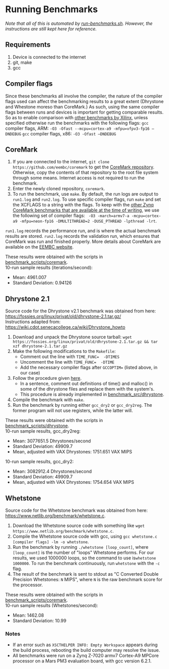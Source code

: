 # Running Benchmarks

_Note that all of this is automated by [run-benchmarks.sh](./run-benchmarks.sh). However, the instructions are still kept here for reference._

## Requirements
1. Device is connected to the internet
2. git, make
3. gcc

## Compiler flags
Since these benchmarks all involve the compiler, the nature of the compiler flags used can affect the benchmarking results to a great extent (Dhrystone and Whestone moreso than CoreMark.) As such, using the same compiler flags between runs and devices is important for getting comparable results. So as to enable comparison with [other benchmarks by Xilinx](https://xilinx-wiki.atlassian.net/wiki/spaces/A/pages/18842551/Zc702+Benchmark), unless specified otherwise run the benchmarks with the following flags:
`gcc` compiler flags, ARM: `-O3 -Ofast --mcpu=cortex-a9 -mfpu=vfpv3-fp16 –DNDEBUG`
`gcc` compiler flags, x86: `-O3 -Ofast –DNDEBUG`


## CoreMark

1. If you are connected to the internet, `git clone https://github.com/eembc/coremark` to get the [CoreMark repository](https://github.com/eembc/coremark). Otherwise, copy the contents of that repository to the root file system through some means. Internet access is not required to run the benchmark.
2. Enter the newly cloned repository, `coremark`.
3. To run the benchmark, use `make`. By default, the run logs are output to `run1.log` and `run2.log`. To use specific compiler flags, run `make` and set the XCFLAGS to a string with the flags. To keep with the [other Zynq CoreMark benchmarks that are available at the time of writing](https://www.eembc.org/coremark/view.php?benchmark_seq=2550,1473,1474,1418), we use the following set of compiler flags: ` -O3 -march=armv7-a -mcpu=cortex-a9 -mfpu=neon-fp16 -DMULTITHREAD=2 -DUSE_PTHREAD -lpthread -lrt`.

`run1.log` records the performance run, and is where the actual benchmark results are stored. `run2.log` records the validation run, which ensures that CoreMark was run and finished properly. More details about CoreMark are available on the [EEMBC website](https://www.eembc.org/coremark/).

These results were obtained with the scripts in [benchmark_scripts/coremark](./benchmark_scripts/coremark). \
10-run sample results (iterations/second):
* Mean: 4961.007
* Standard Deviation: 0.94126


## Dhrystone 2.1

Source code for the Dhrystone v2.1 benchmark was obtained from here: https://fossies.org/linux/privat/old/dhrystone-2.1.tar.gz/ \
Instructions adapted from: https://wiki.cdot.senecacollege.ca/wiki/Dhrystone_howto

1. Download and unpack the Dhrystone source tarball: `wget https://fossies.org/linux/privat/old/dhrystone-2.1.tar.gz && tar xzf dhrystone-2.1.tar.gz`
2. Make the following modifications to the `Makefile`: 
    * Comment out the line with `TIME_FUNC=  -DTIMES`
    * Uncomment the line with `TIME_FUNC=  -DTIME`
    * Add the necessary compiler flags after `GCCOPTIM=` (listed above, in our case)
3. Follow the procedure given [here](https://stackoverflow.com/a/9948577).
    * In a sentence, comment out definitions of time() and malloc() in some of the dhrystone files and replace them with the system's.
    * This procedure is already implemented in [benchmark_src/dhrystone](./benchmark_src/dhrystone).
4. Compile the benchmark with `make`.
5. Run the benchmark by running either `gcc_dry2` or `gcc_dry2reg`. The former program will not use registers, while the latter will.

These results were obtained with the scripts in [benchmark_scripts/dhrystone](./benchmark_scripts/dhrystone). \
10-run sample results, gcc_dry2reg:
* Mean: 3077651.5 Dhrystones/second
* Standard Deviation: 49909.7
* Mean, adjusted with VAX Dhrystones: 1751.651 VAX MIPS


10-run sample results, gcc_dry2:
* Mean:  3082912.4 Dhrystones/second
* Standard Deviation: 49909.7
* Mean, adjusted with VAX Dhrystones: 1754.654 VAX MIPS

## Whetstone

Source code for the Whetstone benchmark was obtained from here: https://www.netlib.org/benchmark/whetstone.c.

1. Download the Whetstone source code with something like `wget https://www.netlib.org/benchmark/whetstone.c`.
1. Compile the Whetstone source code with gcc, using `gcc whetstone.c [compiler flags] -lm -o whetstone`. 
 2. Run the benchmark by running `./whetstone [loop_count]`, where `[loop_count]` is the number of "loops" Whetstone performs. For our results, we used 1000000 loops, so the command to use is`whetstone 1000000`. To run the benchmark continuously, run `whetstone` with the `-c` flag.
3. The result of the benchmark is sent to stdout as "C Converted Double Precision Whetstones: `N` MIPS", where `N` is the raw benchmark score for the processor.


These results were obtained with the scripts in [benchmark_scripts/coremark](./benchmark_scripts/coremark). \
10-run sample results (Whetstones/second):
* Mean: 1462.08
* Standard Deviation: 10.99

### Notes
* If an error such as `XSCTHELPER INFO: Empty Workspace` appears during the build process, rebooting the build computer may resolve the issue.
* All benchmarks were run on a Zynq Z-7020 armv7 Cortex-A9 MPCore processor on a Mars PM3 evaluation board, with gcc version 6.2.1.
